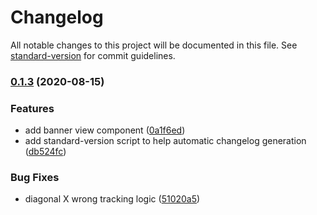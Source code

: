 # Changelog

All notable changes to this project will be documented in this file. See [standard-version](https://github.com/conventional-changelog/standard-version) for commit guidelines.

### [0.1.3](https://github.com/tonywei92/react-tictactoe/compare/v0.1.1...v0.1.3) (2020-08-15)


### Features

* add banner view component ([0a1f6ed](https://github.com/tonywei92/react-tictactoe/commit/0a1f6ed2c5cae735345af4af361b04c92a2f872e))
* add standard-version script to help automatic changelog generation ([db524fc](https://github.com/tonywei92/react-tictactoe/commit/db524fcffd7228552f6f0a67a5e065ff9383fdb4))


### Bug Fixes

* diagonal X wrong tracking logic ([51020a5](https://github.com/tonywei92/react-tictactoe/commit/51020a5b5d47892e8a3406f071913ebe69675c21))
